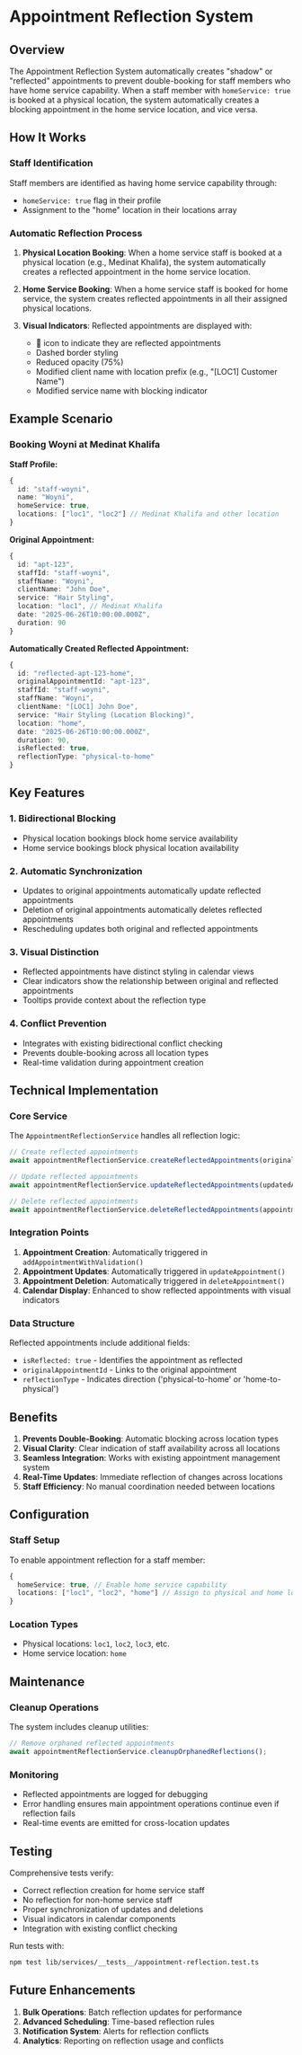 # Appointment Reflection System

## Overview

The Appointment Reflection System automatically creates "shadow" or "reflected" appointments to prevent double-booking for staff members who have home service capability. When a staff member with `homeService: true` is booked at a physical location, the system automatically creates a blocking appointment in the home service location, and vice versa.

## How It Works

### Staff Identification
Staff members are identified as having home service capability through:
- `homeService: true` flag in their profile
- Assignment to the "home" location in their locations array

### Automatic Reflection Process

1. **Physical Location Booking**: When a home service staff is booked at a physical location (e.g., Medinat Khalifa), the system automatically creates a reflected appointment in the home service location.

2. **Home Service Booking**: When a home service staff is booked for home service, the system creates reflected appointments in all their assigned physical locations.

3. **Visual Indicators**: Reflected appointments are displayed with:
   - 🔄 icon to indicate they are reflected appointments
   - Dashed border styling
   - Reduced opacity (75%)
   - Modified client name with location prefix (e.g., "[LOC1] Customer Name")
   - Modified service name with blocking indicator

## Example Scenario

### Booking Woyni at Medinat Khalifa

**Staff Profile:**
```typescript
{
  id: "staff-woyni",
  name: "Woyni",
  homeService: true,
  locations: ["loc1", "loc2"] // Medinat Khalifa and other location
}
```

**Original Appointment:**
```typescript
{
  id: "apt-123",
  staffId: "staff-woyni",
  staffName: "Woyni",
  clientName: "John Doe",
  service: "Hair Styling",
  location: "loc1", // Medinat Khalifa
  date: "2025-06-26T10:00:00.000Z",
  duration: 90
}
```

**Automatically Created Reflected Appointment:**
```typescript
{
  id: "reflected-apt-123-home",
  originalAppointmentId: "apt-123",
  staffId: "staff-woyni",
  staffName: "Woyni",
  clientName: "[LOC1] John Doe",
  service: "Hair Styling (Location Blocking)",
  location: "home",
  date: "2025-06-26T10:00:00.000Z",
  duration: 90,
  isReflected: true,
  reflectionType: "physical-to-home"
}
```

## Key Features

### 1. Bidirectional Blocking
- Physical location bookings block home service availability
- Home service bookings block physical location availability

### 2. Automatic Synchronization
- Updates to original appointments automatically update reflected appointments
- Deletion of original appointments automatically deletes reflected appointments
- Rescheduling updates both original and reflected appointments

### 3. Visual Distinction
- Reflected appointments have distinct styling in calendar views
- Clear indicators show the relationship between original and reflected appointments
- Tooltips provide context about the reflection type

### 4. Conflict Prevention
- Integrates with existing bidirectional conflict checking
- Prevents double-booking across all location types
- Real-time validation during appointment creation

## Technical Implementation

### Core Service
The `AppointmentReflectionService` handles all reflection logic:

```typescript
// Create reflected appointments
await appointmentReflectionService.createReflectedAppointments(originalAppointment);

// Update reflected appointments
await appointmentReflectionService.updateReflectedAppointments(updatedAppointment);

// Delete reflected appointments
await appointmentReflectionService.deleteReflectedAppointments(appointmentId);
```

### Integration Points

1. **Appointment Creation**: Automatically triggered in `addAppointmentWithValidation()`
2. **Appointment Updates**: Automatically triggered in `updateAppointment()`
3. **Appointment Deletion**: Automatically triggered in `deleteAppointment()`
4. **Calendar Display**: Enhanced to show reflected appointments with visual indicators

### Data Structure

Reflected appointments include additional fields:
- `isReflected: true` - Identifies the appointment as reflected
- `originalAppointmentId` - Links to the original appointment
- `reflectionType` - Indicates direction ('physical-to-home' or 'home-to-physical')

## Benefits

1. **Prevents Double-Booking**: Automatic blocking across location types
2. **Visual Clarity**: Clear indication of staff availability across all locations
3. **Seamless Integration**: Works with existing appointment management system
4. **Real-Time Updates**: Immediate reflection of changes across locations
5. **Staff Efficiency**: No manual coordination needed between locations

## Configuration

### Staff Setup
To enable appointment reflection for a staff member:

```typescript
{
  homeService: true, // Enable home service capability
  locations: ["loc1", "loc2", "home"] // Assign to physical and home locations
}
```

### Location Types
- Physical locations: `loc1`, `loc2`, `loc3`, etc.
- Home service location: `home`

## Maintenance

### Cleanup Operations
The system includes cleanup utilities:

```typescript
// Remove orphaned reflected appointments
await appointmentReflectionService.cleanupOrphanedReflections();
```

### Monitoring
- Reflected appointments are logged for debugging
- Error handling ensures main appointment operations continue even if reflection fails
- Real-time events are emitted for cross-location updates

## Testing

Comprehensive tests verify:
- Correct reflection creation for home service staff
- No reflection for non-home service staff
- Proper synchronization of updates and deletions
- Visual indicators in calendar components
- Integration with existing conflict checking

Run tests with:
```bash
npm test lib/services/__tests__/appointment-reflection.test.ts
```

## Future Enhancements

1. **Bulk Operations**: Batch reflection updates for performance
2. **Advanced Scheduling**: Time-based reflection rules
3. **Notification System**: Alerts for reflection conflicts
4. **Analytics**: Reporting on reflection usage and conflicts
